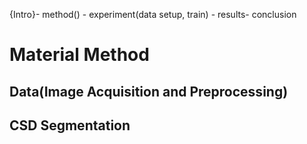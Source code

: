 {Intro}- method() - experiment(data setup, train) - results- conclusion

# Material Method

## Data(Image Acquisition and Preprocessing)

## CSD Segmentation